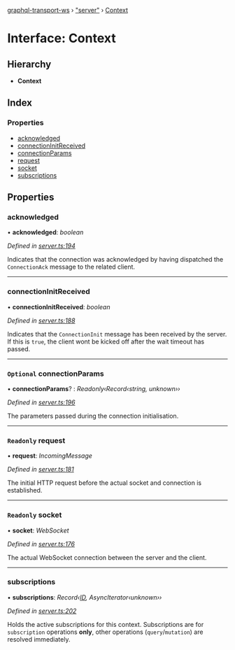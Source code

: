 [graphql-transport-ws](../README.md) › ["server"](../modules/_server_.md) › [Context](_server_.context.md)

# Interface: Context

## Hierarchy

* **Context**

## Index

### Properties

* [acknowledged](_server_.context.md#acknowledged)
* [connectionInitReceived](_server_.context.md#connectioninitreceived)
* [connectionParams](_server_.context.md#optional-connectionparams)
* [request](_server_.context.md#readonly-request)
* [socket](_server_.context.md#readonly-socket)
* [subscriptions](_server_.context.md#subscriptions)

## Properties

###  acknowledged

• **acknowledged**: *boolean*

*Defined in [server.ts:194](https://github.com/enisdenjo/graphql-transport-ws/blob/42eb7d9/src/server.ts#L194)*

Indicates that the connection was acknowledged
by having dispatched the `ConnectionAck` message
to the related client.

___

###  connectionInitReceived

• **connectionInitReceived**: *boolean*

*Defined in [server.ts:188](https://github.com/enisdenjo/graphql-transport-ws/blob/42eb7d9/src/server.ts#L188)*

Indicates that the `ConnectionInit` message
has been received by the server. If this is
`true`, the client wont be kicked off after
the wait timeout has passed.

___

### `Optional` connectionParams

• **connectionParams**? : *Readonly‹Record‹string, unknown››*

*Defined in [server.ts:196](https://github.com/enisdenjo/graphql-transport-ws/blob/42eb7d9/src/server.ts#L196)*

The parameters passed during the connection initialisation.

___

### `Readonly` request

• **request**: *IncomingMessage*

*Defined in [server.ts:181](https://github.com/enisdenjo/graphql-transport-ws/blob/42eb7d9/src/server.ts#L181)*

The initial HTTP request before the actual
socket and connection is established.

___

### `Readonly` socket

• **socket**: *WebSocket*

*Defined in [server.ts:176](https://github.com/enisdenjo/graphql-transport-ws/blob/42eb7d9/src/server.ts#L176)*

The actual WebSocket connection between the server and the client.

___

###  subscriptions

• **subscriptions**: *Record‹[ID](../modules/_types_.md#id), AsyncIterator‹unknown››*

*Defined in [server.ts:202](https://github.com/enisdenjo/graphql-transport-ws/blob/42eb7d9/src/server.ts#L202)*

Holds the active subscriptions for this context.
Subscriptions are for `subscription` operations **only**,
other operations (`query`/`mutation`) are resolved immediately.

